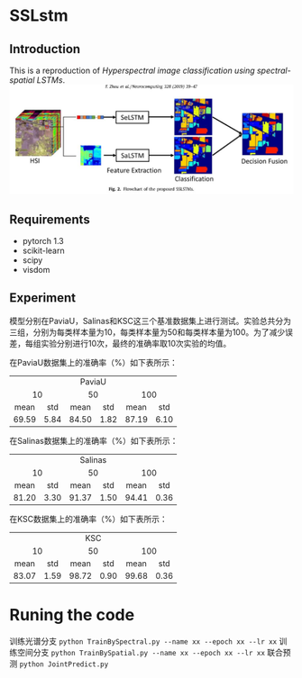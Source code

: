 # SSLstm
## Introduction
This is a reproduction of *Hyperspectral image classification using spectral-spatial LSTMs*.
![img](img/SSLstm.JPG)
## Requirements
* pytorch 1.3
* scikit-learn
* scipy
* visdom
## Experiment
模型分别在PaviaU，Salinas和KSC这三个基准数据集上进行测试。实验总共分为三组，分别为每类样本量为10，每类样本量为50和每类样本量为100。为了减少误差，每组实验分别进行10次，最终的准确率取10次实验的均值。

在PaviaU数据集上的准确率（%）如下表所示：

<table>
<tr align="center">
<td colspan="6">PaviaU</td>
</tr>
<tr align="center">
<td colspan="2">10</td>
<td colspan="2">50</td>
<td colspan="2">100</td>
</tr>
<tr align="center">
<td>mean</td>
<td>std</td>
<td>mean</td>
<td>std</td>
<td>mean</td>
<td>std</td>
</tr>
<tr align="center">
<td>69.59</td>
<td>5.84</td>
<td>84.50</td>
<td>1.82</td>
<td>87.19</td>
<td>6.10</td>
</tr>
</table>

在Salinas数据集上的准确率（%）如下表所示：

<table>
<tr align="center">
<td colspan="6">Salinas</td>
</tr>
<tr align="center">
<td colspan="2">10</td>
<td colspan="2">50</td>
<td colspan="2">100</td>
</tr>
<tr align="center">
<td>mean</td>
<td>std</td>
<td>mean</td>
<td>std</td>
<td>mean</td>
<td>std</td>
</tr>
<tr align="center">
<td>81.20</td>
<td>3.30</td>
<td>91.37</td>
<td>1.50</td>
<td>94.41</td>
<td>0.36</td>
</tr>
</table>

在KSC数据集上的准确率（%）如下表所示：

<table>
<tr align="center">
<td colspan="6">KSC</td>
</tr>
<tr align="center">
<td colspan="2">10</td>
<td colspan="2">50</td>
<td colspan="2">100</td>
</tr>
<tr align="center">
<td>mean</td>
<td>std</td>
<td>mean</td>
<td>std</td>
<td>mean</td>
<td>std</td>
</tr>
<tr align="center">
<td>83.07</td>
<td>1.59</td>
<td>98.72</td>
<td>0.90</td>
<td>99.68</td>
<td>0.36</td>
</tr>
</table>

# Runing the code
训练光谱分支 `python TrainBySpectral.py --name xx --epoch xx --lr xx`
训练空间分支 `python TrainBySpatial.py --name xx --epoch xx --lr xx`
联合预测 `python JointPredict.py`
